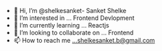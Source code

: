 - 👋 Hi, I’m @shelkesanket- Sanket Shelke
- 👀 I’m interested in ... Frontend Devlopment
- 🌱 I’m currently learning ... Reactjs
- 💞️ I’m looking to collaborate on ... Frontend
- 📫 How to reach me ...shelkesanket.b@gmail.com

<!---
shelkesanket/shelkesanket is a ✨ special ✨ repository because its `README.md` (this file) appears on your GitHub profile.
You can click the Preview link to take a look at your changes.
--->
